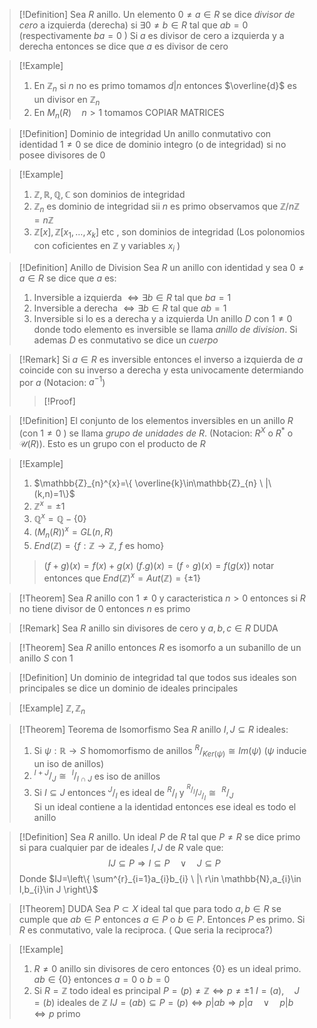 >[!Definition] 
>Sea $R$ anillo. Un elemento $0\neq a\in R$ se dice *divisor de cero* a izquierda (derecha) si $\exists 0\neq b\in R$ tal que $ab=0$ (respectivamente $ba=0$ )
>Si $a$ es divisor de cero a izquierda y a derecha entonces se dice que $a$ es divisor de cero

>[!Example]
>1. En $\mathbb{Z}_{n}$ si $n$ no es primo tomamos $d|n$ entonces $\overline{d}$ es un divisor en $\mathbb{Z}_{n}$
>2. En $M_{n}(R)\quad n>1$ tomamos COPIAR MATRICES   

>[!Definition] Dominio de integridad
>Un anillo conmutativo con identidad $1\neq 0$ se dice de dominio integro (o de integridad) si no posee divisores de 0

>[!Example]
>1. $\mathbb{Z},\mathbb{R},\mathbb{Q},\mathbb{C}$ son dominios de integridad
>2. $\mathbb{Z}_{n}$ es dominio de integridad sii $n$ es primo observamos que ${} \mathbb{Z}/{n\mathbb{Z}}=n\mathbb{Z} {}$ 
>3. $\mathbb{Z}[x],\mathbb{Z} [x_{1},\ldots,x_{k}]$ etc , son dominios de integridad (Los polonomios con coficientes en $\mathbb{Z}$ y variables $x_{i}$ ) 

>[!Definition] Anillo de Division
>Sea $R$ un anillo con identidad y sea $0\neq a\in R$ se dice que $a$ es:
>1. Inversible a izquierda $\iff\exists b\in R$ tal que $ba=1$
>2. Inversible a derecha $\iff\exists b\in R$ tal que $ab=1$
>3. Inversible si lo es a derecha y a izquierda
Un anillo $D$ con $1\neq 0$ donde todo elemento es inversible se llama *anillo de division*. Si ademas $D$ es conmutativo se dice un *cuerpo*  

>[!Remark]
>Si $a\in R$ es inversible entonces el inverso a izquierda de $a$ coincide con su inverso a derecha y esta univocamente determiando por $a$ (Notacion: $a^{-1}$)
>>[!Proof]


>[!Definition]
>El conjunto de los elementos inversibles en un anillo $R$ (con $1\neq 0$ ) se llama *grupo de unidades de R*.
>(Notacion: $R^{X}$ o $R^{*}$ o $\mathcal{U}(R)$). Esto es un grupo con el producto de $R$  

>[!Example]
> 1. $\mathbb{Z}_{n}^{x}=\{ \overline{k}\in\mathbb{Z}_{n} \ |\ (k,n)=1\}$
> 2. $\mathbb{Z}^{x}=\pm 1$
> 3. $\mathbb{Q}^{x}=\mathbb{Q}-\{ 0 \}$
> 4. $(M_{n}(R))^{x}=GL(n,R)$
> 5. $End(\mathbb{Z})=\{ f:\mathbb{Z}\rightarrow\mathbb{Z},\ f\text{ es homo}\}$  
>> $(f+g)(x)=f(x)+g(x)$
>> $(f.g)(x)=(f\circ g)(x)=f(g(x))$
>> notar entonces que $End(\mathbb{Z})^{x}=Aut(\mathbb{Z})=\{ \pm1 \}$      

>[!Theorem]
>Sea $R$ anillo con $1\neq0$ y caracteristica $n>0$ entonces si $R$ no tiene divisor de $0$ entonces $n$ es primo  

>[!Remark]
>Sea $R$ anillo sin divisores de cero y $a,b,c\in R$ DUDA
>

>[!Theorem]
>Sea $R$ anillo entonces $R$ es isomorfo a un subanillo de un anillo $S$ con $1$    

>[!Definition]
>Un dominio de integridad tal que todos sus ideales son principales se dice un dominio de ideales principales

>[!Example]
>$\mathbb{Z},\mathbb{Z}_{n}$
>

>[!Theorem] Teorema de Isomorfismo
>Sea $R$ anillo $I,J\subseteq R$ ideales:
>1. Si $\psi: \mathbb{R}\rightarrow S$ homomorfismo de anillos $^R/_{Ker(\psi)}\cong Im(\psi)$ ($\psi$ inducie un iso de anillos) 
>2. $^{I+J}/_{J}\cong\ ^{I}/_{I\cap J}$ es iso de anillos
>3. Si $I\subseteq J$ entonces $^{J}/_{I}$ es ideal de $^{R}/_{I}$ y $^{^R/_I}/_{^J/_I}\cong\ ^R/_J$  
>Si un ideal contiene a la identidad entonces ese ideal es todo el anillo

>[!Definition]
>Sea $R$ anillo. Un ideal $P$ de $R$ tal que $P\neq R$ se dice primo si para cualquier par de ideales $I,J$ de $R$ vale que:
>$$IJ\subseteq P\Rightarrow I\subseteq P\quad\lor\quad J\subseteq P$$
>Donde $IJ=\left\{  \sum^{r}_{i=1}a_{i}b_{i} \ |\ r\in \mathbb{N},a_{i}\in I,b_{i}\in J \right\}$    

>[!Theorem] DUDA
>Sea $P\subset X$ ideal tal que para todo $a,b\in R$ se cumple que $ab\in P$ entonces $a\in P$ o $b\in P$. Entonces $P$ es primo. Si $R$ es conmutativo, vale la reciproca. ( Que seria la reciproca?) 

>[!Example]
>1. $R\neq 0$ anillo sin divisores de cero entonces $\{ 0 \}$ es un ideal primo. $ab\in \{ 0 \}$ entonces $a=0$ o $b=0$
>2. Si $R=\mathbb{Z}$ todo ideal es principal $P=(p)\neq\mathbb{Z}\iff p\neq\pm1$
>$I=(a),\quad J=(b)$ ideales de $\mathbb{Z}$ $IJ=(ab)\subseteq P=(p)\iff p|ab \Rightarrow p|a \quad\lor\quad p|b \iff p$ primo    
>

